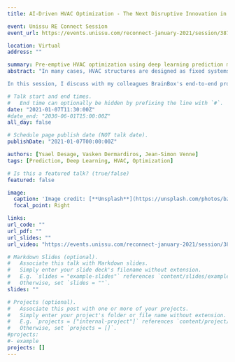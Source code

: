 ```yaml
---
title: AI-Driven HVAC Optimization - The Next Disruptive Innovation in Real Estate

event: Unissu RE Connect Session
event_url: https://events.unissu.com/reconnect-january-2021/session/387/ai-driven-hvac-optimization-the-next-disruptive-innovation-in-real-estate

location: Virtual
address: ""

summary: Pre-emptive HVAC optimization using deep learning prediction models.
abstract: "In many cases, HVAC structures are designed as fixed systems or programmed for a fairly static environment, even though factors like weather and occupancy are fluid and dynamic. AI is revolutionizing building management by pivoting to a pre-emptive approach. 

In this session, I discuss with my colleagues BrainBox's end-to-end process overview with a focus on its deep learning prediction model and neural networks."

# Talk start and end times.
#   End time can optionally be hidden by prefixing the line with `#`.
date: "2021-01-07T11:30:00Z"
#date_end: "2030-06-01T15:00:00Z"
all_day: false

# Schedule page publish date (NOT talk date).
publishDate: "2021-01-07T00:00:00Z"

authors: [Ysael Desage, Vasken Dermardiros, Jean-Simon Venne]
tags: [Prediction, Deep Learning, HVAC, Optimization]

# Is this a featured talk? (true/false)
featured: false

image:
  caption: 'Image credit: [**Unsplash**](https://unsplash.com/photos/bzdhc5b3Bxs)'
  focal_point: Right

links:
url_code: ""
url_pdf: ""
url_slides: ""
url_video: "https://events.unissu.com/reconnect-january-2021/session/387/ai-driven-hvac-optimization-the-next-disruptive-innovation-in-real-estate"

# Markdown Slides (optional).
#   Associate this talk with Markdown slides.
#   Simply enter your slide deck's filename without extension.
#   E.g. `slides = "example-slides"` references `content/slides/example-slides.md`.
#   Otherwise, set `slides = ""`.
slides: ""

# Projects (optional).
#   Associate this post with one or more of your projects.
#   Simply enter your project's folder or file name without extension.
#   E.g. `projects = ["internal-project"]` references `content/project/deep-learning/index.md`.
#   Otherwise, set `projects = []`.
#projects:
#- example
projects: []
---
```

